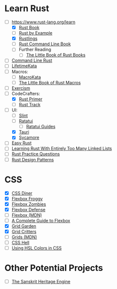 # Learn Rust
 - [ ] https://www.rust-lang.org/learn
   - [x] [Rust Book](https://doc.rust-lang.org/book/)
   - [ ] [Rust by Example](https://doc.rust-lang.org/rust-by-example/)
   - [x] [Rustlings](https://github.com/rust-lang/rustlings/)
   - [ ] [Rust Command Line Book](https://rust-cli.github.io/book/index.html)
   - [ ] Further Reading
     - [ ] [The Little Book of Rust Books](https://lborb.github.io/book/title-page.html)
 - [ ] [Command Line Rust](https://github.com/kyclark/command-line-rust)
 - [ ] [LifetimeKata](https://tfpk.github.io/lifetimekata/)
 - [ ] Macros:
   - [ ] [MacroKata](https://github.com/tfpk/macrokata)
   - [ ] [The Little Book of Rust Macros](https://veykril.github.io/tlborm/)
 - [ ] [Exercism](https://exercism.org/tracks/rust)
 - [ ] CodeCrafters:
   - [x] [Rust Primer](https://app.codecrafters.io/collections/rust-primer)
   - [ ] [Rust Track](https://app.codecrafters.io/tracks/rust)
 - [ ] UI:
   - [ ] [Slint](https://docs.slint.dev/latest/docs/slint/)
   - [ ] [Ratatui](https://ratatui.rs/)
     - [ ] [Ratatui Guides](https://ratatui.rs/tutorials/hello-world/)
   - [x] [Tauri](https://beta.tauri.app/guides/)
   - [x] [Sycamore](https://sycamore-rs.netlify.app/docs/getting_started/installation)
 - [ ] [Easy Rust](https://dhghomon.github.io/easy_rust/Chapter_1.html)
 - [ ] [Learning Rust With Entirely Too Many Linked Lists](https://rust-unofficial.github.io/too-many-lists/index.html)
 - [ ] [Rust Practice Questions](https://rust-unofficial.github.io/rust-practise-questions/)
 - [ ] [Rust Design Patterns](https://rust-unofficial.github.io/patterns/)

# CSS
 - [x] [CSS Diner](https://flukeout.github.io/)
 - [x] [Flexbox Froggy](https://codepip.com/games/flexbox-froggy/)
 - [x] [Flexbox Zombies](https://mastery.games/flexboxzombies/)
 - [x] [Flexbox Defense](http://www.flexboxdefense.com/)
 - [ ] [Flexbox (MDN)](https://developer.mozilla.org/en-US/docs/Learn/CSS/CSS_layout/Flexbox)
 - [ ] [A Complete Guide to Flexbox](https://css-tricks.com/snippets/css/a-guide-to-flexbox/)
 - [x] [Grid Garden](https://codepip.com/games/grid-garden/)
 - [x] [Grid Critters](https://mastery.games/gridcritters/)
 - [ ] [Grids (MDN)](https://developer.mozilla.org/en-US/docs/Learn/CSS/CSS_layout/Grids)
 - [ ] [CSS Hell](https://csshell.dev/)
 - [ ] [Using HSL Colors in CSS](https://www.smashingmagazine.com/2021/07/hsl-colors-css/)

# Other Potential Projects
 - [ ] [The Sanskrit Heritage Engine](https://sanskrit.inria.fr/manual.html)
